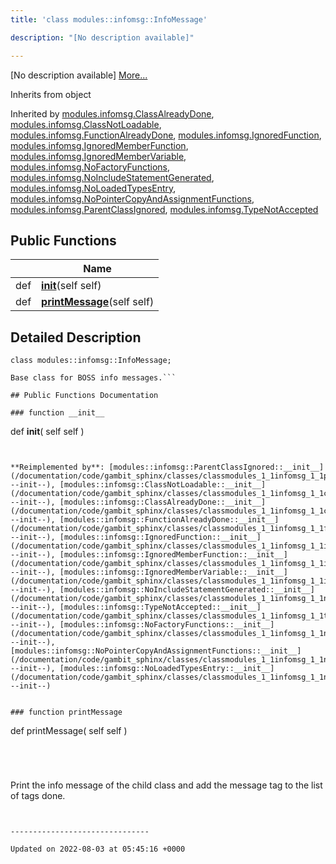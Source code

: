 ```yaml
---
title: 'class modules::infomsg::InfoMessage'

description: "[No description available]"

---
```









[No description available] [More...](#detailed-description)

Inherits from object

Inherited by [modules.infomsg.ClassAlreadyDone](/documentation/code/gambit_sphinx/classes/classmodules_1_1infomsg_1_1classalreadydone/), [modules.infomsg.ClassNotLoadable](/documentation/code/gambit_sphinx/classes/classmodules_1_1infomsg_1_1classnotloadable/), [modules.infomsg.FunctionAlreadyDone](/documentation/code/gambit_sphinx/classes/classmodules_1_1infomsg_1_1functionalreadydone/), [modules.infomsg.IgnoredFunction](/documentation/code/gambit_sphinx/classes/classmodules_1_1infomsg_1_1ignoredfunction/), [modules.infomsg.IgnoredMemberFunction](/documentation/code/gambit_sphinx/classes/classmodules_1_1infomsg_1_1ignoredmemberfunction/), [modules.infomsg.IgnoredMemberVariable](/documentation/code/gambit_sphinx/classes/classmodules_1_1infomsg_1_1ignoredmembervariable/), [modules.infomsg.NoFactoryFunctions](/documentation/code/gambit_sphinx/classes/classmodules_1_1infomsg_1_1nofactoryfunctions/), [modules.infomsg.NoIncludeStatementGenerated](/documentation/code/gambit_sphinx/classes/classmodules_1_1infomsg_1_1noincludestatementgenerated/), [modules.infomsg.NoLoadedTypesEntry](/documentation/code/gambit_sphinx/classes/classmodules_1_1infomsg_1_1noloadedtypesentry/), [modules.infomsg.NoPointerCopyAndAssignmentFunctions](/documentation/code/gambit_sphinx/classes/classmodules_1_1infomsg_1_1nopointercopyandassignmentfunctions/), [modules.infomsg.ParentClassIgnored](/documentation/code/gambit_sphinx/classes/classmodules_1_1infomsg_1_1parentclassignored/), [modules.infomsg.TypeNotAccepted](/documentation/code/gambit_sphinx/classes/classmodules_1_1infomsg_1_1typenotaccepted/)

## Public Functions

|                | Name           |
| -------------- | -------------- |
| def | **[__init__](/documentation/code/gambit_sphinx/classes/classmodules_1_1infomsg_1_1infomessage/#function---init--)**(self self) |
| def | **[printMessage](/documentation/code/gambit_sphinx/classes/classmodules_1_1infomsg_1_1infomessage/#function-printmessage)**(self self) |

## Detailed Description

```
class modules::infomsg::InfoMessage;
```




```
Base class for BOSS info messages.```

## Public Functions Documentation

### function __init__

```
def __init__(
    self self
)
```


**Reimplemented by**: [modules::infomsg::ParentClassIgnored::__init__](/documentation/code/gambit_sphinx/classes/classmodules_1_1infomsg_1_1parentclassignored/#function---init--), [modules::infomsg::ClassNotLoadable::__init__](/documentation/code/gambit_sphinx/classes/classmodules_1_1infomsg_1_1classnotloadable/#function---init--), [modules::infomsg::ClassAlreadyDone::__init__](/documentation/code/gambit_sphinx/classes/classmodules_1_1infomsg_1_1classalreadydone/#function---init--), [modules::infomsg::FunctionAlreadyDone::__init__](/documentation/code/gambit_sphinx/classes/classmodules_1_1infomsg_1_1functionalreadydone/#function---init--), [modules::infomsg::IgnoredFunction::__init__](/documentation/code/gambit_sphinx/classes/classmodules_1_1infomsg_1_1ignoredfunction/#function---init--), [modules::infomsg::IgnoredMemberFunction::__init__](/documentation/code/gambit_sphinx/classes/classmodules_1_1infomsg_1_1ignoredmemberfunction/#function---init--), [modules::infomsg::IgnoredMemberVariable::__init__](/documentation/code/gambit_sphinx/classes/classmodules_1_1infomsg_1_1ignoredmembervariable/#function---init--), [modules::infomsg::NoIncludeStatementGenerated::__init__](/documentation/code/gambit_sphinx/classes/classmodules_1_1infomsg_1_1noincludestatementgenerated/#function---init--), [modules::infomsg::TypeNotAccepted::__init__](/documentation/code/gambit_sphinx/classes/classmodules_1_1infomsg_1_1typenotaccepted/#function---init--), [modules::infomsg::NoFactoryFunctions::__init__](/documentation/code/gambit_sphinx/classes/classmodules_1_1infomsg_1_1nofactoryfunctions/#function---init--), [modules::infomsg::NoPointerCopyAndAssignmentFunctions::__init__](/documentation/code/gambit_sphinx/classes/classmodules_1_1infomsg_1_1nopointercopyandassignmentfunctions/#function---init--), [modules::infomsg::NoLoadedTypesEntry::__init__](/documentation/code/gambit_sphinx/classes/classmodules_1_1infomsg_1_1noloadedtypesentry/#function---init--)


### function printMessage

```
def printMessage(
    self self
)
```




```
Print the info message of the child class
and add the message tag to the list of
tags done.
```


-------------------------------

Updated on 2022-08-03 at 05:45:16 +0000